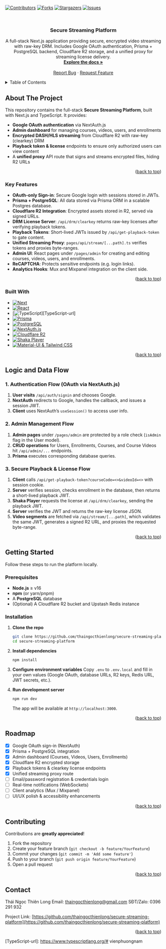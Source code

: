 <a id="readme-top"></a>

<!-- PROJECT SHIELDS -->

[![Contributors][contributors-shield]][contributors-url]
[![Forks][forks-shield]][forks-url]
[![Stargazers][stars-shield]][stars-url]
[![Issues][issues-shield]][issues-url]

<br />
<div align="center">
  <a href="https://github.com/thaingocthienlong/secure-streaming-platform">
    <!-- You can add a logo here if you have one -->
    <!-- <img src="images/logo.png" alt="Logo" width="80" height="80"> -->
  </a>

  <h3 align="center">Secure Streaming Platform</h3>

  <p align="center">
    A full-stack Next.js application providing secure, encrypted video streaming with raw-key DRM.  
    Includes Google OAuth authentication, Prisma + PostgreSQL backend, Cloudflare R2 storage, and a unified proxy for streaming license delivery.
    <br />
    <a href="https://github.com/thaingocthienlong/secure-streaming-platform"><strong>Explore the docs »</strong></a>
    <br />
    <br />
    <a href="https://github.com/thaingocthienlong/secure-streaming-platform/issues/new?labels=bug&template=bug-report---.md">Report Bug</a>
    &middot;
    <a href="https://github.com/thaingocthienlong/secure-streaming-platform/issues/new?labels=enhancement&template=feature-request---.md">Request Feature</a>
  </p>
</div>

<!-- TABLE OF CONTENTS -->

<details>
  <summary>Table of Contents</summary>
  <ol>
    <li><a href="#about-the-project">About The Project</a></li>
    <li><a href="#key-features">Key Features</a></li>
    <li><a href="#built-with">Built With</a></li>
    <li><a href="#logic-and-data-flow">Logic and Data Flow</a></li>
    <li><a href="#getting-started">Getting Started</a></li>
    <li><a href="#roadmap">Roadmap</a></li>
    <li><a href="#contributing">Contributing</a></li>
    <li><a href="#contact">Contact</a></li>
  </ol>
</details>

<!-- ABOUT THE PROJECT -->

## About The Project

This repository contains the full-stack **Secure Streaming Platform**, built with Next.js and TypeScript. It provides:

* **Google OAuth authentication** via NextAuth.js
* **Admin dashboard** for managing courses, videos, users, and enrollments
* **Encrypted DASH/HLS streaming** from Cloudflare R2 with raw-key (clearkey) DRM
* **Playback token & license** endpoints to ensure only authorized users can view content
* A **unified proxy** API route that signs and streams encrypted files, hiding R2 URLs

<p align="right">(<a href="#readme-top">back to top</a>)</p>

### Key Features

* **OAuth-only Sign-in**: Secure Google login with sessions stored in JWTs.
* **Prisma + PostgreSQL**: All data stored via Prisma ORM in a scalable Postgres database.
* **Cloudflare R2 Integration**: Encrypted assets stored in R2, served via signed URLs.
* **DRM License Server**: `/api/drm/clearkey` returns raw-key licenses after verifying playback tokens.
* **Playback Tokens**: Short-lived JWTs issued by `/api/get-playback-token` to gate content.
* **Unified Streaming Proxy**: `pages/api/stream/[...path].ts` verifies tokens and proxies byte-ranges.
* **Admin UI**: React pages under `/pages/admin` for creating and editing courses, videos, users, and enrollments.
* **ReCAPTCHA**: Protects sensitive endpoints (e.g. login links).
* **Analytics Hooks**: Mux and Mixpanel integration on the client side.

<p align="right">(<a href="#readme-top">back to top</a>)</p>

### Built With

* [![Next][Next.js]][Next-url]
* [![React][React.js]][React-url]
* [![TypeScript][TypeScript]][TypeScript-url]
* [![Prisma][Prisma]][Prisma-url]
* [![PostgreSQL][PostgreSQL]][PostgreSQL-url]
* [![NextAuth.js][NextAuth]][NextAuth-url]
* [![Cloudflare R2][CloudflareR2]][CloudflareR2-url]
* [![Shaka Player][ShakaPlayer]][ShakaPlayer-url]
* [![Material-UI & Tailwind CSS][MuiTailwind]][MuiTailwind-url]

<p align="right">(<a href="#readme-top">back to top</a>)</p>

<!-- LOGIC AND DATA FLOW -->

## Logic and Data Flow

### 1. Authentication Flow (OAuth via NextAuth.js)

1. **User visits** `/api/auth/signin` and chooses Google.
2. **NextAuth** redirects to Google, handles the callback, and issues a session JWT.
3. **Client** uses NextAuth’s `useSession()` to access user info.

### 2. Admin Management Flow

1. **Admin pages** under `/pages/admin` are protected by a role check (`isAdmin` flag in the User model).
2. **CRUD operations** for Users, Enrollments, Courses, and Course Videos hit `/api/admin/...` endpoints.
3. **Prisma** executes corresponding database queries.

### 3. Secure Playback & License Flow

1. **Client** calls `/api/get-playback-token?courseCode=<>&videoId=<>` with session cookie.
2. **Server** verifies session, checks enrollment in the database, then returns a short-lived playback JWT.
3. **Shaka Player** requests the license at `/api/drm/clearkey`, sending the playback JWT.
4. **Server** verifies the JWT and returns the raw-key license JSON.
5. **Video segments** are fetched via `/api/stream/[...path]`, which validates the same JWT, generates a signed R2 URL, and proxies the requested byte-range.

<p align="right">(<a href="#readme-top">back to top</a>)</p>

<!-- GETTING STARTED -->

## Getting Started

Follow these steps to run the platform locally.

### Prerequisites

* **Node.js** ≥ v16
* **npm** (or yarn/pnpm)
* A **PostgreSQL** database
* (Optional) A Cloudflare R2 bucket and Upstash Redis instance

### Installation

1. **Clone the repo**

   ```bash
   git clone https://github.com/thaingocthienlong/secure-streaming-platform.git
   cd secure-streaming-platform
   ```

2. **Install dependencies**

   ```bash
   npm install
   ```

3. **Configure environment variables**
   Copy `.env` to `.env.local` and fill in your own values (Google OAuth, database URLs, R2 keys, Redis URL, JWT secrets, etc.).

4. **Run development server**

   ```bash
   npm run dev
   ```

   The app will be available at `http://localhost:3000`.

<p align="right">(<a href="#readme-top">back to top</a>)</p>

<!-- ROADMAP -->

## Roadmap

* [x] Google OAuth sign-in (NextAuth)
* [x] Prisma + PostgreSQL integration
* [x] Admin dashboard (Courses, Videos, Users, Enrollments)
* [x] Cloudflare R2 encrypted storage
* [x] Playback tokens & clearkey license endpoints
* [x] Unified streaming proxy route
* [ ] Email/password registration & credentials login
* [ ] Real-time notifications (WebSockets)
* [ ] Client analytics (Mux / Mixpanel)
* [ ] UI/UX polish & accessibility enhancements

<p align="right">(<a href="#readme-top">back to top</a>)</p>

<!-- CONTRIBUTING -->

## Contributing

Contributions are **greatly appreciated**!

1. Fork the repository
2. Create your feature branch (`git checkout -b feature/YourFeature`)
3. Commit your changes (`git commit -m 'Add some feature'`)
4. Push to your branch (`git push origin feature/YourFeature`)
5. Open a pull request

<p align="right">(<a href="#readme-top">back to top</a>)</p>

<!-- CONTACT -->

## Contact

Thái Ngọc Thiên Long
Email: [thaingocthienlong@gmail.com](mailto:thaingocthienlong@gmail.com)
SĐT/Zalo: 0396 291 932

Project Link: [https://github.com/thaingocthienlong/secure-streaming-platform](https://github.com/thaingocthienlong/secure-streaming-platform)

<p align="right">(<a href="#readme-top">back to top</a>)</p>

<!-- MARKDOWN LINKS & IMAGES -->

[contributors-shield]: https://img.shields.io/github/contributors/thaingocthienlong/secure-streaming-platform.svg?style=for-the-badge
[contributors-url]: https://github.com/thaingocthienlong/secure-streaming-platform/graphs/contributors
[forks-shield]: https://img.shields.io/github/forks/thaingocthienlong/secure-streaming-platform.svg?style=for-the-badge
[forks-url]: https://github.com/thaingocthienlong/secure-streaming-platform/network/members
[stars-shield]: https://img.shields.io/github/stars/thaingocthienlong/secure-streaming-platform.svg?style=for-the-badge
[stars-url]: https://github.com/thaingocthienlong/secure-streaming-platform/stargazers
[issues-shield]: https://img.shields.io/github/issues/thaingocthienlong/secure-streaming-platform.svg?style=for-the-badge
[issues-url]: https://github.com/thaingocthienlong/secure-streaming-platform/issues
[PostgreSQL]: https://img.shields.io/badge/PostgreSQL-316192?style=for-the-badge&logo=postgresql&logoColor=white
[contributors-shield]: https://img.shields.io/github/contributors/github_username/repo_name.svg?style=for-the-badge
[contributors-url]: https://github.com/github_username/repo_name/graphs/contributors
[forks-shield]: https://img.shields.io/github/forks/github_username/repo_name.svg?style=for-the-badge
[forks-url]: https://github.com/github_username/repo_name/network/members
[stars-shield]: https://img.shields.io/github/stars/github_username/repo_name.svg?style=for-the-badge
[stars-url]: https://github.com/github_username/repo_name/stargazers
[issues-shield]: https://img.shields.io/github/issues/github_username/repo_name.svg?style=for-the-badge
[issues-url]: https://github.com/github_username/repo_name/issues
[license-shield]: https://img.shields.io/github/license/github_username/repo_name.svg?style=for-the-badge
[license-url]: https://github.com/github_username/repo_name/blob/master/LICENSE.txt
[linkedin-shield]: https://img.shields.io/badge/-LinkedIn-black.svg?style=for-the-badge&logo=linkedin&colorB=555
[linkedin-url]: https://linkedin.com/in/linkedin_username
[product-screenshot]: images/screenshot.png
[Next.js]: https://img.shields.io/badge/next.js-000000?style=for-the-badge&logo=nextdotjs&logoColor=white
[Next-url]: https://nextjs.org/
[React.js]: https://img.shields.io/badge/React-20232A?style=for-the-badge&logo=react&logoColor=61DAFB
[React-url]: https://reactjs.org/

[Prisma]: https://img.shields.io/badge/Prisma-5A20C0?style=for-the-badge&logo=prisma&logoColor=white
[Prisma-url]: https://www.prisma.io/
[PostgreSQL]: https://img.shields.io/badge/PostgreSQL-316192?style=for-the-badge&logo=postgresql&logoColor=white
[PostgreSQL-url]: https://www.postgresql.org/
[NextAuth]: https://img.shields.io/badge/NextAuth.js-2F80ED?style=for-the-badge&logo=nextdotjs&logoColor=white
[NextAuth-url]: https://next-auth.js.org/
[CloudflareR2]: https://img.shields.io/badge/Cloudflare_R2-F38020?style=for-the-badge&logo=cloudflare&logoColor=white
[CloudflareR2-url]: https://www.cloudflare.com/products/r2/
[ShakaPlayer]: https://img.shields.io/badge/Shaka_Player-007ACC?style=for-the-badge&logo=googlechrome&logoColor=white
[ShakaPlayer-url]: https://shaka-player-demo.appspot.com/
[MuiTailwind]: https://img.shields.io/badge/Material--UI%20%26%20Tailwind_CSS-007ACC?style=for-the-badge&logo=material-ui&logoColor=white
[MuiTailwind-url]: https://mui.com/
[TypeScript]: https://img.shields.io/badge/TypeScript-007ACC?style=for-the-badge&logo=typescript&logoColor=white
[TypeScript-url]: https://www.typescriptlang.org/# vienphuongnam
